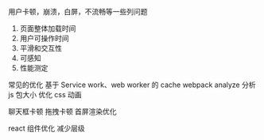 用户卡顿，崩溃，白屏，不流畅等一些列问题

1. 页面整体加载时间
2. 用户可操作时间
3. 平滑和交互性
4. 可感知
5. 性能测定

常见的优化
基于 Service work、web worker 的 cache
webpack analyze 分析 js 包大小
优化 css 动画

聊天框卡顿
拖拽卡顿
首屏渲染优化

react 组件优化 减少层级
